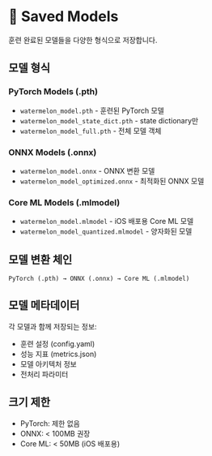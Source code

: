 # 💾 Saved Models

훈련 완료된 모델들을 다양한 형식으로 저장합니다.

## 모델 형식

### PyTorch Models (.pth)
- `watermelon_model.pth` - 훈련된 PyTorch 모델
- `watermelon_model_state_dict.pth` - state dictionary만
- `watermelon_model_full.pth` - 전체 모델 객체

### ONNX Models (.onnx)
- `watermelon_model.onnx` - ONNX 변환 모델
- `watermelon_model_optimized.onnx` - 최적화된 ONNX 모델

### Core ML Models (.mlmodel)
- `watermelon_model.mlmodel` - iOS 배포용 Core ML 모델
- `watermelon_model_quantized.mlmodel` - 양자화된 모델

## 모델 변환 체인

```
PyTorch (.pth) → ONNX (.onnx) → Core ML (.mlmodel)
```

## 모델 메타데이터
각 모델과 함께 저장되는 정보:
- 훈련 설정 (config.yaml)
- 성능 지표 (metrics.json)
- 모델 아키텍처 정보
- 전처리 파라미터

## 크기 제한
- PyTorch: 제한 없음
- ONNX: < 100MB 권장
- Core ML: < 50MB (iOS 배포용) 